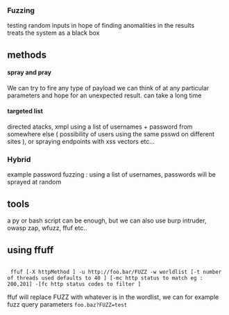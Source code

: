 ### Fuzzing
testing random inputs in hope of finding anomalities in the results  
treats the system as a black box  

## methods
#### spray and pray
We can try to fire any type of payload we can think of at any particular parameters and hope for an unexpected result. can take a long time

#### targeted list
directed atacks, xmpl using a list of usernames + password from somewhere else ( possibility of users using the same psswd on different sites ), or spraying endpoints with xss vectors etc...

### Hybrid  
example password fuzzing : using a list of usernames, passwords will be sprayed at random

## tools
a py or bash script can be enough, but we can also use burp intruder, owasp zap, wfuzz, ffuf etc..

## using ffuff
```shell

 ffuf [-X httpMethod ] -u http://foo.bar/FUZZ -w worldlist [-t number of threads used defaults to 40 ] [-mc http status to match eg : 200,201] -[fc http status codes to filter ] 

```
ffuf will replace FUZZ with whatever is in the wordlist, we can for example fuzz query parameters ```foo.baz?FUZZ=test```
